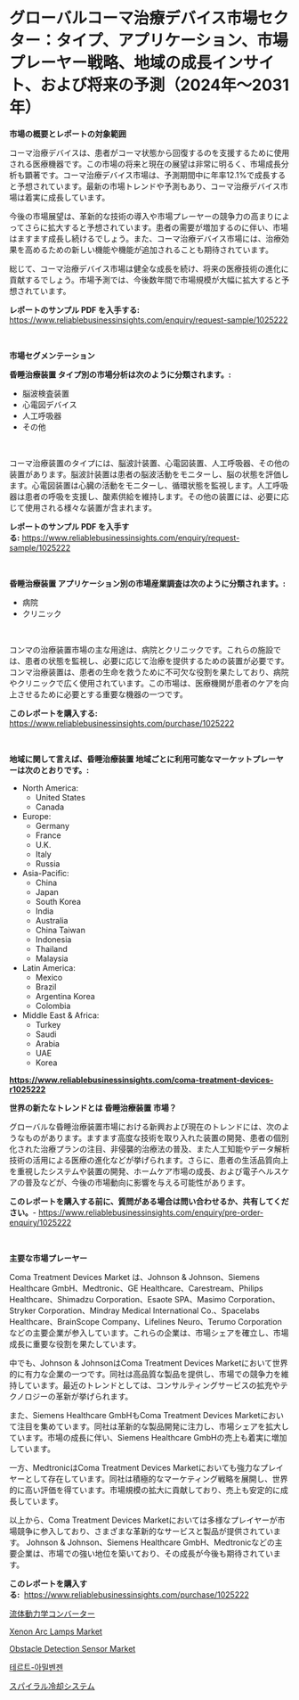 <p><h1>グローバルコーマ治療デバイス市場セクター：タイプ、アプリケーション、市場プレーヤー戦略、地域の成長インサイト、および将来の予測（2024年〜2031年）</h1></p><p><strong>市場の概要とレポートの対象範囲</strong></p>
<p><p>コーマ治療デバイスは、患者がコーマ状態から回復するのを支援するために使用される医療機器です。この市場の将来と現在の展望は非常に明るく、市場成長分析も顕著です。コーマ治療デバイス市場は、予測期間中に年率12.1%で成長すると予想されています。最新の市場トレンドや予測もあり、コーマ治療デバイス市場は着実に成長しています。</p><p>今後の市場展望は、革新的な技術の導入や市場プレーヤーの競争力の高まりによってさらに拡大すると予想されています。患者の需要が増加するのに伴い、市場はますます成長し続けるでしょう。また、コーマ治療デバイス市場には、治療効果を高めるための新しい機能や機能が追加されることも期待されています。</p><p>総じて、コーマ治療デバイス市場は健全な成長を続け、将来の医療技術の進化に貢献するでしょう。市場予測では、今後数年間で市場規模が大幅に拡大すると予想されています。</p></p>
<p><strong>レポートのサンプル PDF を入手する:</strong> <a href="https://www.reliablebusinessinsights.com/enquiry/request-sample/1025222">https://www.reliablebusinessinsights.com/enquiry/request-sample/1025222</a></p>
<p>&nbsp;</p>
<p><strong>市場セグメンテーション</strong></p>
<p><strong>昏睡治療装置 タイプ別の市場分析は次のように分類されます。:</strong></p>
<p><ul><li>脳波検査装置</li><li>心電図デバイス</li><li>人工呼吸器</li><li>その他</li></ul></p>
<p>&nbsp;</p>
<p><p>コーマ治療装置のタイプには、脳波計装置、心電図装置、人工呼吸器、その他の装置があります。脳波計装置は患者の脳波活動をモニターし、脳の状態を評価します。心電図装置は心臓の活動をモニターし、循環状態を監視します。人工呼吸器は患者の呼吸を支援し、酸素供給を維持します。その他の装置には、必要に応じて使用される様々な装置が含まれます。</p></p>
<p><strong>レポートのサンプル PDF を入手する:</strong>&nbsp;<a href="https://www.reliablebusinessinsights.com/enquiry/request-sample/1025222">https://www.reliablebusinessinsights.com/enquiry/request-sample/1025222</a></p>
<p>&nbsp;</p>
<p><strong> 昏睡治療装置 アプリケーション別の市場産業調査は次のように分類されます。:</strong></p>
<p><ul><li>病院</li><li>クリニック</li></ul></p>
<p>&nbsp;</p>
<p><p>コンマの治療装置市場の主な用途は、病院とクリニックです。これらの施設では、患者の状態を監視し、必要に応じて治療を提供するための装置が必要です。コンマ治療装置は、患者の生命を救うために不可欠な役割を果たしており、病院やクリニックで広く使用されています。この市場は、医療機関が患者のケアを向上させるために必要とする重要な機器の一つです。</p></p>
<p><strong>このレポートを購入する:</strong>&nbsp; <a href="https://www.reliablebusinessinsights.com/purchase/1025222">https://www.reliablebusinessinsights.com/purchase/1025222</a></p>
<p>&nbsp;</p>
<p><strong>地域に関して言えば、昏睡治療装置 地域ごとに利用可能なマーケットプレーヤーは次のとおりです。:</strong></p>
<p><ul>
    <li>
        North America:
        <ul>
            <li>United States</li>
            <li>Canada</li>
        </ul>
    </li>
    <li>
        Europe:
        <ul>
            <li>Germany</li>
            <li>France</li>
            <li>U.K.</li>
            <li>Italy</li>
            <li>Russia</li>
        </ul>
    </li>
    <li>
        Asia-Pacific:
        <ul>
            <li>China</li>
            <li>Japan</li>
            <li>South Korea</li>
            <li>India</li>
            <li>Australia</li>
            <li>China Taiwan</li>
            <li>Indonesia</li>
            <li>Thailand</li>
            <li>Malaysia</li>
        </ul>
    </li>
    <li>
        Latin America:
        <ul>
            <li>Mexico</li>
            <li>Brazil</li>
            <li>Argentina Korea</li>
            <li>Colombia</li>
        </ul>
    </li>
    <li>
        Middle East & Africa:
        <ul>
            <li>Turkey</li>
            <li>Saudi</li>
            <li>Arabia</li>
            <li>UAE</li>
            <li>Korea</li>
        </ul>
    </li>
    </ul></p>
<p><strong><a href="https://www.reliablebusinessinsights.com/coma-treatment-devices-r1025222">https://www.reliablebusinessinsights.com/coma-treatment-devices-r1025222</a></strong>&nbsp;</p>
<p><strong>世界の新たなトレンドとは 昏睡治療装置 市場？</strong></p>
<p><p>グローバルな昏睡治療装置市場における新興および現在のトレンドには、次のようなものがあります。ますます高度な技術を取り入れた装置の開発、患者の個別化された治療プランの注目、非侵襲的治療法の普及、また人工知能やデータ解析技術の活用による医療の進化などが挙げられます。さらに、患者の生活品質向上を重視したシステムや装置の開発、ホームケア市場の成長、および電子ヘルスケアの普及などが、今後の市場動向に影響を与える可能性があります。</p></p>
<p><strong>このレポートを購入する前に、質問がある場合は問い合わせるか、共有してください。</strong>- <a href="https://www.reliablebusinessinsights.com/enquiry/pre-order-enquiry/1025222">https://www.reliablebusinessinsights.com/enquiry/pre-order-enquiry/1025222</a></p>
<p>&nbsp;</p>
<p><strong>主要な市場プレーヤー</strong></p>
<p><p>Coma Treatment Devices Market は、Johnson & Johnson、Siemens Healthcare GmbH、Medtronic、GE Healthcare、Carestream、Philips Healthcare、Shimadzu Corporation、Esaote SPA、Masimo Corporation、Stryker Corporation、Mindray Medical International Co.、Spacelabs Healthcare、BrainScope Company、Lifelines Neuro、Terumo Corporation などの主要企業が参入しています。これらの企業は、市場シェアを確立し、市場成長に重要な役割を果たしています。</p><p>中でも、Johnson & JohnsonはComa Treatment Devices Marketにおいて世界的に有力な企業の一つです。同社は高品質な製品を提供し、市場での競争力を維持しています。最近のトレンドとしては、コンサルティングサービスの拡充やテクノロジーの革新が挙げられます。</p><p>また、Siemens Healthcare GmbHもComa Treatment Devices Marketにおいて注目を集めています。同社は革新的な製品開発に注力し、市場シェアを拡大しています。市場の成長に伴い、Siemens Healthcare GmbHの売上も着実に増加しています。</p><p>一方、MedtronicはComa Treatment Devices Marketにおいても強力なプレイヤーとして存在しています。同社は積極的なマーケティング戦略を展開し、世界的に高い評価を得ています。市場規模の拡大に貢献しており、売上も安定的に成長しています。</p><p>以上から、Coma Treatment Devices Marketにおいては多様なプレイヤーが市場競争に参入しており、さまざまな革新的なサービスと製品が提供されています。 Johnson & Johnson、Siemens Healthcare GmbH、Medtronicなどの主要企業は、市場での強い地位を築いており、その成長が今後も期待されています。</p></p>
<p><strong>このレポートを購入する:</strong>&nbsp;&nbsp;<a href="https://www.reliablebusinessinsights.com/purchase/1025222">https://www.reliablebusinessinsights.com/purchase/1025222</a></p>
<p><p><a href="https://medium.com/@reyeshowell655/%E6%B0%B4%E5%8A%9B%E7%99%BA%E9%9B%BB%E5%A4%89%E6%8F%9B%E8%A3%85%E7%BD%AE%E5%B8%82%E5%A0%B4-2031%E5%B9%B4%E3%81%BE%E3%81%A7%E3%81%AE%E6%88%90%E5%8A%9F%E3%81%99%E3%82%8B%E3%83%93%E3%82%B8%E3%83%8D%E3%82%B9%E6%88%A6%E7%95%A5%E3%81%AE%E3%82%AB%E3%82%AE-c8e26b4b8e90">流体動力学コンバーター</a></p><p><a href="https://issuu.com/reportprime-2/docs/xenon-arc-lamps-market-size-2030.pptx">Xenon Arc Lamps Market</a></p><p><a href="https://issuu.com/reportprime-2/docs/obstacle-detection-sensor-market-size-2030.pptx">Obstacle Detection Sensor Market</a></p><p><a href="https://github.com/HarrisonKitto2022/Market-Research-Report-List-1/blob/main/7300654106930.md">테르트-아밀벤젠</a></p><p><a href="https://github.com/roulaayoub-saad/Market-Research-Report-List-1/blob/main/3806222111676.md">スパイラル冷却システム</a></p></p>
